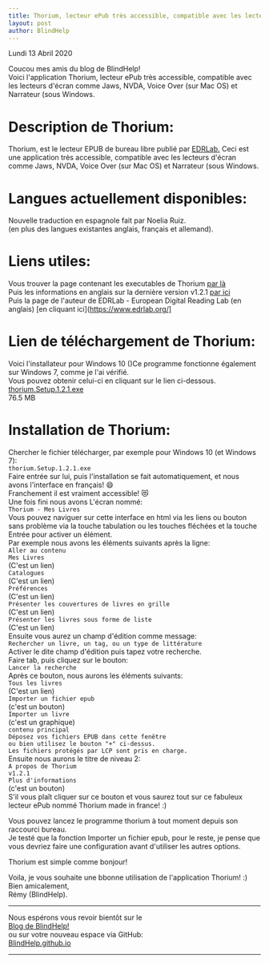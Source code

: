 ```yaml
---
title: Thorium, lecteur ePub très accessible, compatible avec les lecteurs d'écran comme Jaws, NVDA, Voice Over (sur Mac OS) et Narrateur (sous Windows
layout: post
author: BlindHelp
---
```


<footer>Lundi 13 Abril 2020</footer>


Coucou mes amis du blog de BlindHelp!    
Voici l'application Thorium, lecteur ePub très accessible, compatible avec les lecteurs d'écran comme Jaws, NVDA, Voice Over (sur Mac OS) et Narrateur (sous Windows.    

# Description de Thorium: #
Thorium, est le lecteur EPUB de bureau libre publié par [EDRLab.](https://www.edrlab.org/) Ceci est une application très accessible, compatible avec les lecteurs d'écran comme Jaws, NVDA, Voice Over (sur Mac OS) et Narrateur (sous Windows.    

# Langues actuellement disponibles: #
Nouvelle traduction en espagnole fait par Noelia Ruiz.    
(en plus des langues existantes anglais, français et allemand).    

# Liens utiles: #
Vous trouver la page contenant les executables de Thorium [par là](https://github.com/readium/readium-desktop/releases)    
Puis les informations en anglais sur la dernière version v1.2.1 [par ici](https://www.edrlab.org/2020/04/01/thorium-reader-1-2-has-been-released/)    
Puis la page de l'auteur de EDRLab - European Digital Reading Lab (en anglais) [en cliquant ici](https://www.edrlab.org/]    

# Lien de téléchargement de Thorium: #
Voici  l'installateur pour Windows 10 ()Ce programme fonctionne également sur Windows 7, comme je l'ai vérifié.    
Vous pouvez obtenir celui-ci en cliquant sur le lien ci-dessous.
[thorium.Setup.1.2.1.exe](https://github.com/readium/readium-desktop/releases/download/v1.2.0/thorium.Setup.1.2.1.exe)    
76.5 MB    

# Installation de Thorium: #
Chercher le fichier télécharger, par exemple pour Windows 10 (et Windows 7):    
`thorium.Setup.1.2.1.exe`    
Faire entrée sur lui, puis l'installation se fait automatiquement, et nous avons l'interface en français! 😄    
Franchement il est vraiment accessible! 😻    
Une fois fini nous avons L'écran nommé:    
`Thorium - Mes Livres`    
Vous pouvez naviguer sur cette interface en html via les liens ou bouton sans problème via la touche tabulation ou les touches fléchées et la touche Entrée pour activer un élément.    
Par exemple nous avons les éléments suivants après la ligne:    
`Aller au contenu`    
`Mes Livres`    
(C'est un lien)    
`Catalogues`    
(C'est un lien)    
`Préférences`    
(C'est un lien)    
`Présenter les couvertures de livres en grille`    
(C'est un lien)    
`Présenter les livres sous forme de liste`    
(C'est un lien)    
Ensuite  vous aurez un champ d'édition comme message:     
`Rechercher un livre, un tag, ou un type de littérature`    
Activer le dite champ d'édition puis tapez votre recherche.    
Faire tab, puis cliquez sur le bouton:    
`Lancer la recherche`    
Après ce bouton, nous aurons les éléments suivants:    
`Tous les livres`    
(C'est un lien)    
`Importer un fichier epub`    
(c'est un bouton)    
`Importer un livre`    
(c'est un graphique)    
`contenu principal`    
`Déposez vos fichiers EPUB dans cette fenêtre`    
`ou bien utilisez le bouton "+" ci-dessus.`    
`Les fichiers protégés par LCP sont pris en charge.`    
Ensuite nous aurons le titre de niveau 2:    
`A propos de Thorium`    
`v1.2.1`    
`Plus d'informations`    
(c'est un bouton)    
S'il vous plaît cliquer sur ce bouton et vous saurez tout sur ce fabuleux lecteur ePub nommé Thorium made in france! :)    

Vous pouvez lancez le programme thorium à tout moment depuis son raccourci bureau.    
Je testé que la fonction Importer un fichier epub, pour le reste, je pense que vous devriez faire une configuration avant d'utiliser les autres options.    

Thorium est simple comme bonjour!    

Voila, je vous  souhaite une bbonne utilisation de l'application Thorium! :)    
Bien amicalement,    
Rémy (BlindHelp).

---

Nous espérons vous revoir bientôt sur le      
[Blog de BlindHelp!](http://blindhelp.blogspot.fr/)                    
ou sur  votre nouveau espace via GitHub:                     
[BlindHelp.github.io](https://blindhelp.github.io)                    

---